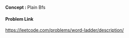 <b>Concept : </b> Plain Bfs

#### Problem Link
https://leetcode.com/problems/word-ladder/description/
